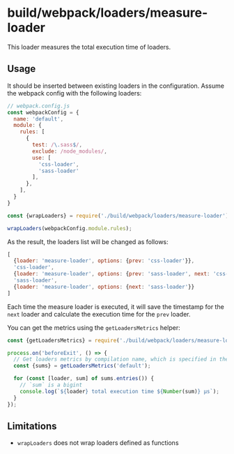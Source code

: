 # build/webpack/loaders/measure-loader

This loader measures the total execution time of loaders.

## Usage

It should be inserted between existing loaders in the configuration.
Assume the webpack config with the following loaders:

```js
// webpack.config.js
const webpackConfig = {
  name: 'default',
  module: {
    rules: [
      {
        test: /\.sass$/,
        exclude: /node_modules/,
        use: [
          'css-loader',
          'sass-loader'
        ],
      },
    ],
  }
}
```


```js
const {wrapLoaders} = require('./build/webpack/loaders/measure-loader');

wrapLoaders(webpackConfig.module.rules);
```

As the result, the loaders list will be changed as follows:

```js
[
  {loader: 'measure-loader', options: {prev: 'css-loader'}},
  'css-loader',
  {loader: 'measure-loader', options: {prev: 'sass-loader', next: 'css-loader'}},
  'sass-loader',
  {loader: 'measure-loader', options: {next: 'sass-loader'}}
]
```

Each time the measure loader is executed, it will save the timestamp for the `next` loader
and calculate the execution time for the `prev` loader.

You can get the metrics using the `getLoadersMetrics` helper:

```js
const {getLoadersMetrics} = require('./build/webpack/loaders/measure-loader');

process.on('beforeExit', () => {
  // Get loaders metrics by compilation name, which is specified in the webpack config
  const {sums} = getLoadersMetrics('default');

  for (const [loader, sum] of sums.entries()) {
    // `sum` is a bigint
    console.log(`${loader} total execution time ${Number(sum)} μs`);
  }
});

```

## Limitations

- `wrapLoaders` does not wrap loaders defined as functions

